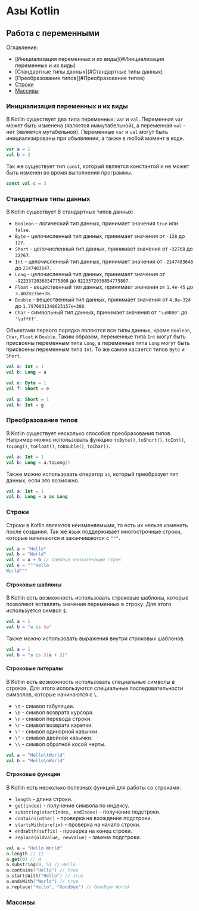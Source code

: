 
# Азы Kotlin

## Работа с переменными

Оглавление:

* [Инициализация переменных и их виды](#Инициализация переменных и их виды)
* [Стандартные типы данных](#Стандартные типы данных)
* [Преобразование типов](#Преобразование типов)
* [Строки](#Строки)
* [Массивы](#Массивы)

### Инициализация переменных и их виды

В Kotlin существует два типа переменных: `var` и `val`. Переменная `var` может быть изменена (является иммутабельной), а переменная `val` - нет (является мутабельной). Переменные `var` и `val` могут быть инициализированы при объявлении, а также в любой момент в коде.

```kotlin
var a = 1
val b = 2
```

Так же существует тип `const`, который является константой и не может быть изменен во время выполнения программы.

```kotlin
const val c = 3
```

### Стандартные типы данных

В Kotlin существует 8 стандартных типов данных:

* `Boolean` - логический тип данных, принимает значения `true` или `false`.
* `Byte` - целочисленный тип данных, принимает значения от `-128` до `127`.
* `Short` - целочисленный тип данных, принимает значения от `-32768` до `32767`.
* `Int` - целочисленный тип данных, принимает значения от `-2147483648` до `2147483647`.
* `Long` - целочисленный тип данных, принимает значения от `-9223372036854775808` до `9223372036854775807`.
* `Float` - вещественный тип данных, принимает значения от `1.4e-45` до `3.4028235e+38`.
* `Double` - вещественный тип данных, принимает значения от `4.9e-324` до `1.7976931348623157e+308`.
* `Char` - символьный тип данных, принимает значения от `'\u0000'` до `'\uffff'`.

Объектами первого порядка являются все типы данных, кроме `Boolean`, `Char`, `Float` и `Double`. Таким образом, переменные типа `Int` могут быть присвоены переменным типа `Long`, а переменные типа `Long` могут быть присвоены переменным типа `Int`. То же самое касается типов `Byte` и `Short`.

```kotlin
val a: Int = 1
val b: Long = a

val e: Byte = 1
val f: Short = e

val g: Short = 1
val h: Int = g
```

### Преобразование типов

В Kotlin существует несколько способов преобразования типов. Например можно использовать функцию `toByte()`, `toShort()`, `toInt()`, `toLong()`, `toFloat()`, `toDouble()`, `toChar()`.

```kotlin
val a: Int = 1
val b: Long = a.toLong()
```

Также можно использовать оператор `as`, который преобразует тип данных, если это возможно.

```kotlin
val a: Int = 1
val b: Long = a as Long
```

### Строки

Строки в Kotlin являются неизменяемыми, то есть их нельзя изменить после создания. Так же язык поддерживает многострочные строки, которые начинаются и заканчиваются с `"""`.

```kotlin
val a = "Hello"
val b = "World"
val c = a + b // Операця конкатенации строк
val e = """Hello
World"""
```

#### Строковые шаблоны

В Kotlin есть возможность использовать строковые шаблоны, которые позволяют вставлять значения переменных в строку. Для этого используется символ `$`.

```kotlin
val a = 1
val b = "a is $a"
```

Также можно использовать выражения внутри строковых шаблонов.

```kotlin
val a = 1
val b = "a is ${a + 2}"
```

#### Строковые литералы

В Kotlin есть возможность использовать специальные символы в строках. Для этого используются специальные последовательности символов, которые начинаются с `\`.

* `\t` - символ табуляции.
* `\b` - символ возврата курсора.
* `\n` - символ перевода строки.
* `\r` - символ возврата каретки.
* `\'` - символ одинарной кавычки.
* `\"` - символ двойной кавычки.
* `\\` - символ обратной косой черты.

```kotlin
val a = "Hello\tWorld"
val b = "Hello\nWorld"
```

#### Строковые функции

В Kotlin есть несколько полезных функций для работы со строками.

* `length` - длина строки.
* `get(index)` - получение символа по индексу.
* `substring(startIndex, endIndex)` - получение подстроки.
* `contains(other)` - проверка на вхождение подстроки.
* `startsWith(prefix)` - проверка на начало строки.
* `endsWith(suffix)` - проверка на конец строки.
* `replace(oldValue, newValue)` - замена подстроки.

```kotlin
val a = "Hello World"
a.length // 11
a.get(0) // H
a.substring(0, 5) // Hello
a.contains("Hello") // true
a.startsWith("Hello") // true
a.endsWith("World") // true
a.replace("Hello", "Goodbye") // Goodbye World
```

### Массивы
